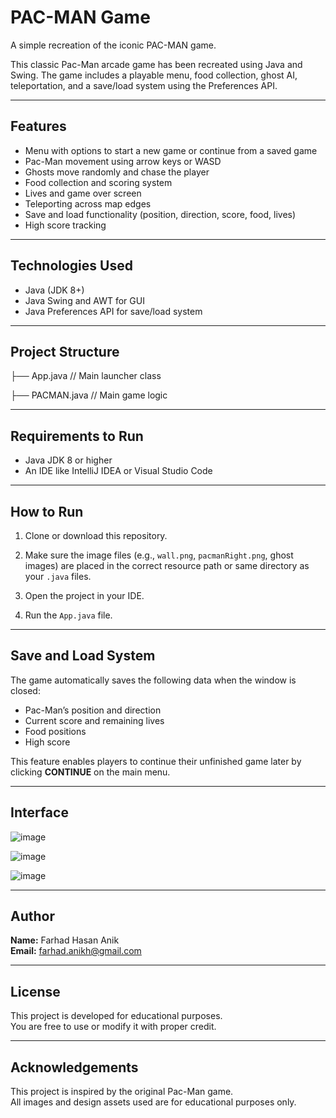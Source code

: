 # PAC-MAN Game

A simple recreation of the iconic PAC-MAN game.

This classic Pac-Man arcade game has been recreated using Java and Swing. The game includes a playable menu, food collection, ghost AI, teleportation, and a save/load system using the Preferences API.

---

## Features

- Menu with options to start a new game or continue from a saved game  
- Pac-Man movement using arrow keys or WASD  
- Ghosts move randomly and chase the player  
- Food collection and scoring system  
- Lives and game over screen  
- Teleporting across map edges  
- Save and load functionality (position, direction, score, food, lives)  
- High score tracking  

---

## Technologies Used

- Java (JDK 8+)  
- Java Swing and AWT for GUI  
- Java Preferences API for save/load system  

---

## Project Structure

├── App.java                // Main launcher class

├── PACMAN.java            // Main game logic

---

## Requirements to Run

- Java JDK 8 or higher  
- An IDE like IntelliJ IDEA or Visual Studio Code  

---

## How to Run

1. Clone or download this repository.

2. Make sure the image files (e.g., `wall.png`, `pacmanRight.png`, ghost images) are placed in the correct resource path or same directory as your `.java` files.

3. Open the project in your IDE.

4. Run the `App.java` file.

---

## Save and Load System

The game automatically saves the following data when the window is closed:

- Pac-Man’s position and direction  
- Current score and remaining lives  
- Food positions  
- High score  

This feature enables players to continue their unfinished game later by clicking **CONTINUE** on the main menu.

---

## Interface

![image](https://github.com/user-attachments/assets/4b927089-0fef-47d9-b15b-659870b28a10)

![image](https://github.com/user-attachments/assets/b576fd68-92ac-4129-b0d8-0f98339db1da)

![image](https://github.com/user-attachments/assets/cdd4cc09-4184-422b-89a5-51cc2080ab9c)

---

## Author

**Name:** Farhad Hasan Anik  
**Email:** farhad.anikh@gmail.com  

---

## License

This project is developed for educational purposes.  
You are free to use or modify it with proper credit.

---

## Acknowledgements

This project is inspired by the original Pac-Man game.  
All images and design assets used are for educational purposes only.
